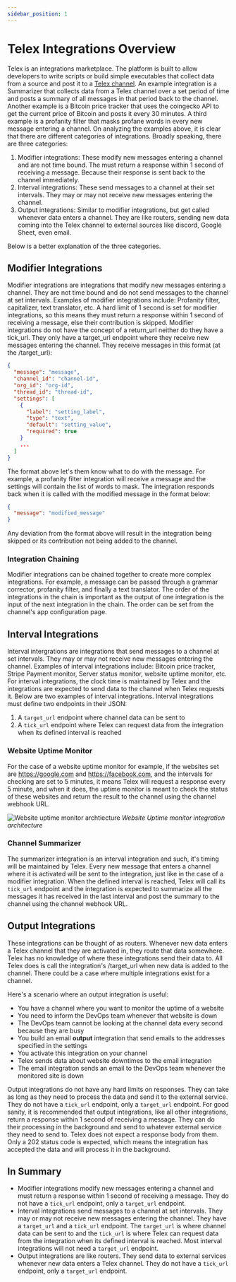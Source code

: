 ```yaml
---
sidebar_position: 1
---
```


# Telex Integrations Overview

Telex is an integrations marketplace. The platform is built to allow developers to write scripts or build simple executables that collect data from a source and post it to a [Telex channel](/docs/Channels/intro). An example integration is a Summarizer that collects data from a Telex channel over a set period of time and posts a summary of all messages in that period back to the channel. Another example is a Bitcoin price tracker that uses the coingecko API to get the current price of Bitcoin and posts it every 30 minutes. A third example is a profanity filter that masks profane words in every new message entering a channel. On analyzing the examples above, it is clear that there are different categories of integrations. Broadly speaking, there are three categories:

1. Modifier integrations: These modify new messages entering a channel and are not time bound. The must return a response within 1 second of receiving a message. Because their response is sent back to the channel immediately.
2. Interval integrations: These send messages to a channel at their set intervals. They may or may not receive new messages entering the channel.
3. Output integrations: Similar to modifier integrations, but get called whenever data enters a channel. They are like routers, sending new data coming into the Telex channel to external sources like discord, Google Sheet, even email.

Below is a better explanation of the three categories.

## Modifier Integrations

Modifier integrations are integrations that modify new messages entering a channel. They are not time bound and do not send messages to the channel at set intervals. Examples of modifier integrations include: Profanity filter, capitalizer, text translator, etc. A hard limit of 1 second is set for modifier integrations, so this means they must return a response within 1 second of receiving a message, else their contribution is skipped. Modifier integrations do not have the concept of a return_url neither do they have a tick_url. They only have a target_url endpoint where they receive new messages entering the channel. They receive messages in this format (at the /target_url):

```json
{
  "message": "message",
  "channel_id": "channel-id",
  "org_id": "org-id",
  "thread_id": "thread-id",
  "settings": [
    {
      "label": "setting_label",
      "type": "text",
      "default": "setting_value",
      "required": true
    }
    ...
  ]
}
```

The format above let's them know what to do with the message. For example, a profanity filter integration will receive a message and the settings will contain the list of words to mask. The integration responds back when it is called with the modified message in the format below:

```json
{
  "message": "modified_message"
}
```

Any deviation from the format above will result in the integration being skipped or its contribution not being added to the channel.

### Integration Chaining

Modifier integrations can be chained together to create more complex integrations. For example, a message can be passed through a grammar corrector, profanity filter, and finally a text translator. The order of the integrations in the chain is important as the output of one integration is the input of the next integration in the chain. The order can be set from the channel's app configuration page.

## Interval Integrations

Interval intergrations are integrations that send messages to a channel at set intervals. They may or may not receive new messages entering the channel. Examples of interval integrations include: Bitcoin price tracker, Stripe Payment monitor, Server status monitor, website uptime monitor, etc. For interval integrations, the clock time is maintained by Telex and the integrations are expected to send data to the channel when Telex requests it. Below are two examples of interval integrations. Interval integrations must define two endpoints in their JSON:

1. A `target_url` endpoint where channel data can be sent to
2. A `tick_url` endpoint where Telex can request data from the integration when its defined interval is reached

### Website Uptime Monitor

For the case of a website uptime monitor for example, if the websites set are https://google.com and https://facebook.com, and the intervals for checking are set to 5 minutes, it means Telex will request a response every 5 minute, and when it does, the uptime monitor is meant to check the status of these websites and return the result to the channel using the channel webhook URL.

![Website uptime monitor archtiecture](/img/integrations/website-monitor-architecture.png)
_Website Uptime monitor integration architecture_

### Channel Summarizer

The summarizer integration is an interval integration and such, it's timing will be maintained by Telex. Every new message that enters a channel where it is activated will be sent to the integration, just like in the case of a modifier integration. When the defined interval is reached, Telex will call its `tick_url` endpoint and the integration is expected to summarize all the messages it has received in the last interval and post the summary to the channel using the channel webhook URL.

## Output Integrations

These integrations can be thought of as routers. Whenever new data enters a Telex channel that they are activated in, they route that data somewhere. Telex has no knowledge of where these integrations send their data to. All Telex does is call the integration's /target_url when new data is added to the channel. There could be a case where multiple integrations exist for a channel.

Here's a scenario where an output integration is useful:

- You have a channel where you want to monitor the uptime of a website
- You need to inform the DevOps team whenever that website is down
- The DevOps team cannot be looking at the channel data every second because they are busy
- You build an email **output** integration that send emails to the addresses specified in the settings
- You activate this integration on your channel
- Telex sends data about website downtimes to the email integration
- The email integration sends an email to the DevOps team whenever the monitored site is down

Output integrations do not have any hard limits on responses. They can take as long as they need to process the data and send it to the external service. They do not have a `tick_url` endpoint, only a `target_url` endpoint. For good sanity, it is recommended that output integrations, like all other integrations, return a response within 1 second of receiving a message. They can do their processing in the background and send to whatever external service they need to send to. Telex does not expect a response body from them. Only a 202 status code is expected, which means the integration has accepted the data and will process it in the background.

## In Summary

- Modifier integrations modify new messages entering a channel and must return a response within 1 second of receiving a message. They do not have a `tick_url` endpoint, only a `target_url` endpoint.
- Interval integrations send messages to a channel at set intervals. They may or may not receive new messages entering the channel. They have a `target_url` and a `tick_url` endpoint. The `target_url` is where channel data can be sent to and the `tick_url` is where Telex can request data from the integration when its defined interval is reached. Most interval integrations will not need a `target_url` endpoint.
- Output integrations are like routers. They send data to external services whenever new data enters a Telex channel. They do not have a `tick_url` endpoint, only a `target_url` endpoint.
